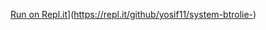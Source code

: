 [Run on Repl.it](https://repl.it/badge/github/yosif11/system-btrolie-)](https://repl.it/github/yosif11/system-btrolie-)